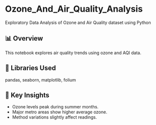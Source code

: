 # Ozone_And_Air_Quality_Analysis
Exploratory Data Analysis of Ozone and Air Quality dataset using Python

## 📊 Overview
This notebook explores air quality trends using ozone and AQI data.

## 🧰 Libraries Used
pandas, seaborn, matplotlib, folium

## 🧩 Key Insights
- Ozone levels peak during summer months.
- Major metro areas show higher average ozone.
- Method variations slightly affect readings.
